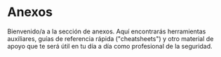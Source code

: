 # Anexos

Bienvenido/a a la sección de anexos. Aquí encontrarás herramientas auxiliares, guías de referencia rápida ("cheatsheets") y otro material de apoyo que te será útil en tu día a día como profesional de la seguridad.
